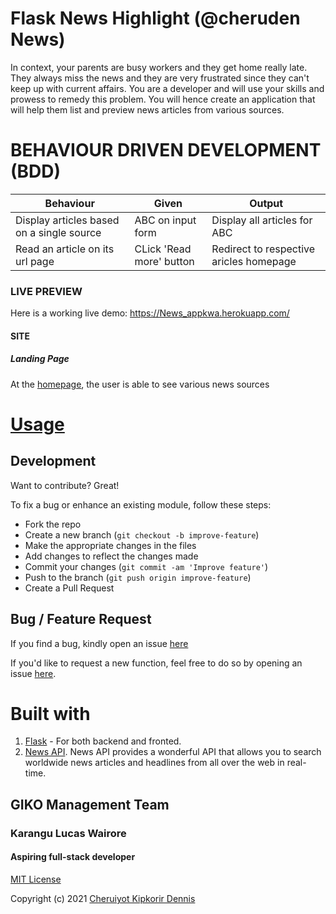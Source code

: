 # Flask News Highlight (@cheruden News)
In context, your parents are busy workers and they get home really late. They always miss the news and they are very frustrated since they can't keep up with current affairs. You are a developer and will use your skills and prowess to remedy this problem. You will hence create an application that will help them list and preview news articles from various sources.   

# BEHAVIOUR DRIVEN DEVELOPMENT (BDD)
Behaviour                                 | Given                     | Output                                  |
------------------------------------------|---------------------------|-----------------------------------------|
Display articles based on a single source | ABC on input form         | Display all articles for ABC            |
Read an article on its url page           | CLick 'Read more' button  | Redirect to respective aricles homepage |

### LIVE PREVIEW
Here is a working live demo: https://News_appkwa.herokuapp.com/

#### SITE

##### Landing Page
At the [homepage](https://News_appkwa.herokuapp.com/), the user is able to see various news sources






# [Usage](https://News_appkwa.herokuapp.com/)

## Development
Want to contribute? Great!

To fix a bug or enhance an existing module, follow these steps:

- Fork the repo
- Create a new branch (`git checkout -b improve-feature`)
- Make the appropriate changes in the files
- Add changes to reflect the changes made
- Commit your changes (`git commit -am 'Improve feature'`)
- Push to the branch (`git push origin improve-feature`)
- Create a Pull Request

## Bug / Feature Request
If you find a bug, kindly open an issue [here](https://github.com/cheruden/flask-News_app/issues/new)

If you'd like to request a new function, feel free to do so by opening an issue [here](https://github.com/cheruden/flask-News_app/issues/new).

# Built with
1. [Flask](http://flask.pocoo.org/) - For both backend and fronted.
1. [News API](https://newsapi.org/). News API provides a wonderful API that allows you to search worldwide news articles and headlines from all over the web in real-time.

## GIKO Management Team 
### Karangu Lucas Wairore 
####    Aspiring full-stack developer

[MIT License](LICENSE)

Copyright (c) 2021 [Cheruiyot Kipkorir Dennis](https://github.com/cheruden)

